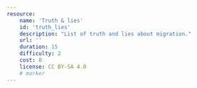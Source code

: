 ```yaml
---
resource:
    name: 'Truth & lies'
    id: 'truth_lies'
    description: "List of truth and lies about migration."
    url: ''
    duration: 15  
    difficulty: 2
    cost: 0
    license: CC BY-SA 4.0
    # marker
---
```

